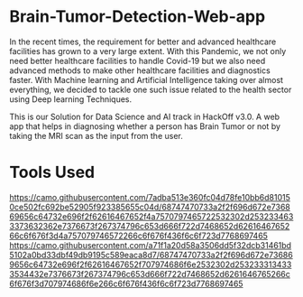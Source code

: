 # Brain-Tumor-Detection-Web-app
In the recent times, the requirement for better and advanced healthcare facilities has grown to a very large extent. With this Pandemic, we not only need better healthcare facilities to handle Covid-19 but we also need advanced methods to make other healthcare facilities and diagnostics faster. With Machine learning and Artificial Intelligence taking over almost everything, we decided to tackle one such issue related to the health sector using Deep learning Techniques.

This is our Solution for Data Science and AI track in HackOff v3.0. A web app that helps in diagnosing whether a person has Brain Tumor or not by taking the MRI scan as the input from the user.


# Tools Used
https://camo.githubusercontent.com/7adba513e360fc04d78fe10bb6d810150ce502fc692be52905f923385655c04d/68747470733a2f2f696d672e736869656c64732e696f2f62616467652f4a7570797465722532302d2532334633373632362e7376673f267374796c653d666f722d7468652d6261646765266c6f676f3d4a757079746572266c6f676f436f6c6f723d7768697465
https://camo.githubusercontent.com/a71f1a20d58a3506dd5f32dcb31461bd5102a0bd33dbf49db9195c589eaca8d7/68747470733a2f2f696d672e736869656c64732e696f2f62616467652f707974686f6e2532302d2532333134333534432e7376673f267374796c653d666f722d7468652d6261646765266c6f676f3d707974686f6e266c6f676f436f6c6f723d7768697465


